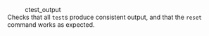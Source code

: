 
<dl>
  <dd>ctest_output</dd>
  <dt>Checks that all <code>test</code>s produce consistent output,
      and that the <code>reset</code> command works as expected.
  </dt>
</dl>

